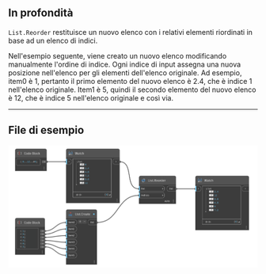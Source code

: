## In profondità
`List.Reorder` restituisce un nuovo elenco con i relativi elementi riordinati in base ad un elenco di indici.

Nell'esempio seguente, viene creato un nuovo elenco modificando manualmente l'ordine di indice. Ogni indice di input assegna una nuova posizione nell'elenco per gli elementi dell'elenco originale. Ad esempio, item0 è 1, pertanto il primo elemento del nuovo elenco è 2.4, che è indice 1 nell'elenco originale. Item1 è 5, quindi il secondo elemento del nuovo elenco è 12, che è indice 5 nell'elenco originale e così via.
___
## File di esempio

![List.Reorder](./DSCore.List.Reorder_img.jpg)
